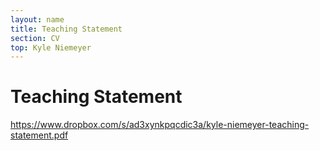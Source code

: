 ```yaml
---
layout: name
title: Teaching Statement
section: CV
top: Kyle Niemeyer
---
```


Teaching Statement
==================

https://www.dropbox.com/s/ad3xynkpqcdic3a/kyle-niemeyer-teaching-statement.pdf